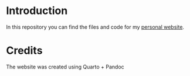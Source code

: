 # Introduction

In this repository you can find the files and code for my [personal website](https://www.danielcapistrano.com).

# Credits

The website was created using Quarto + Pandoc
